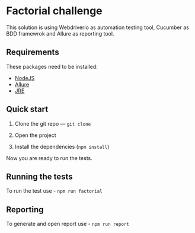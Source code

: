 Factorial challenge 
====================

This solution is using Webdriverio as automation testing tool, Cucumber as BDD framewrok and Allure as reporting tool. 

## Requirements
These packages need to be installed: 
- [NodeJS](https://nodejs.org/en/)
- [Allure](https://docs.qameta.io/allure/#_installing_a_commandline)
- [JRE](https://www.java.com/en/download/manual.jsp)

## Quick start

1. Clone the git repo — `git clone `

2. Open the project

3. Install the dependencies (`npm install`)

Now you are ready to run the tests.

## Running the tests

To run the test use - `npm run factorial`

## Reporting

To generate and open report use - `npm run report`